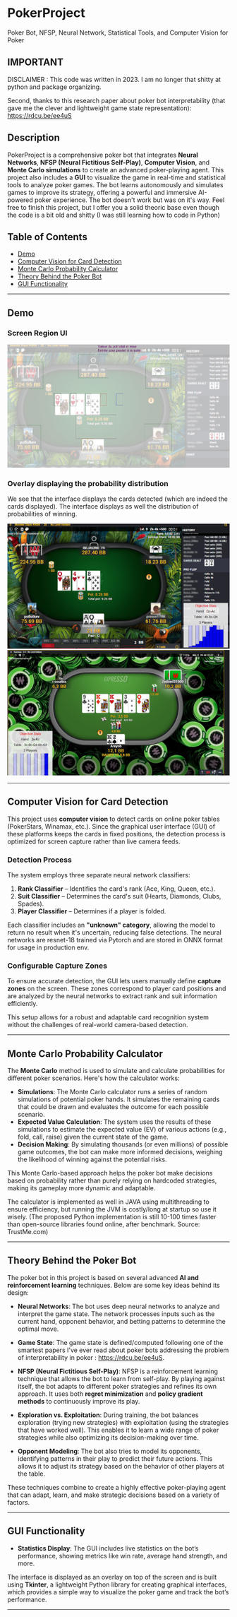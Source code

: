 # PokerProject
Poker Bot, NFSP, Neural Network, Statistical Tools, and Computer Vision for Poker

## IMPORTANT
DISCLAIMER : This code was written in 2023. I am no longer that shitty at python and package organizing.

Second, thanks to this research paper about poker bot interpretability (that gave me the clever and lightweight game state representation): https://rdcu.be/ee4uS

## Description

PokerProject is a comprehensive poker bot that integrates **Neural Networks**, **NFSP (Neural Fictitious Self-Play)**, **Computer Vision**, and **Monte Carlo simulations** to create an advanced poker-playing agent. This project also includes a **GUI** to visualize the game in real-time and statistical tools to analyze poker games. The bot learns autonomously and simulates games to improve its strategy, offering a powerful and immersive AI-powered poker experience. The bot doesn't work but was on it's way. Feel free to finish this project, but I offer you a solid theoric base even though the code is a bit old and shitty (I was still learning how to code in Python)

## Table of Contents
- [Demo](#demo)
- [Computer Vision for Card Detection](#computer-vision-for-card-detection)
- [Monte Carlo Probability Calculator](#monte-carlo-probability-calculator)
- [Theory Behind the Poker Bot](#theory-behind-the-poker-bot)
- [GUI Functionality](#gui-functionality)

---

## Demo

### Screen Region UI
![Alt text](images/ui_regions.png)

### Overlay displaying the probability distribution

We see that the interface displays the cards detected (which are indeed the cards displayed).
The interface displays as well the distribution of probabilities of winning.

![Alt text](images/ui_probabilities_1.png)
![Alt text](images/ui_probabilities_2.png)

---

## Computer Vision for Card Detection

This project uses **computer vision** to detect cards on online poker tables (PokerStars, Winamax, etc.). Since the graphical user interface (GUI) of these platforms keeps the cards in fixed positions, the detection process is optimized for screen capture rather than live camera feeds.

### Detection Process

The system employs three separate neural network classifiers:

1. **Rank Classifier** – Identifies the card's rank (Ace, King, Queen, etc.).
2. **Suit Classifier** – Determines the card's suit (Hearts, Diamonds, Clubs, Spades).
3. **Player Classifier** – Determines if a player is folded.

Each classifier includes an **"unknown" category**, allowing the model to return no result when it's uncertain, reducing false detections.
The neural networks are resnet-18 trained via Pytorch and are stored in ONNX format for usage in production env.

### Configurable Capture Zones

To ensure accurate detection, the GUI lets users manually define **capture zones** on the screen. These zones correspond to player card positions and are analyzed by the neural networks to extract rank and suit information efficiently.

This setup allows for a robust and adaptable card recognition system without the challenges of real-world camera-based detection.

---

## Monte Carlo Probability Calculator

The **Monte Carlo** method is used to simulate and calculate probabilities for different poker scenarios. Here's how the calculator works:

- **Simulations**: The Monte Carlo calculator runs a series of random simulations of potential poker hands. It simulates the remaining cards that could be drawn and evaluates the outcome for each possible scenario.
- **Expected Value Calculation**: The system uses the results of these simulations to estimate the expected value (EV) of various actions (e.g., fold, call, raise) given the current state of the game.
- **Decision Making**: By simulating thousands (or even millions) of possible game outcomes, the bot can make more informed decisions, weighing the likelihood of winning against the potential risks.

This Monte Carlo-based approach helps the poker bot make decisions based on probability rather than purely relying on hardcoded strategies, making its gameplay more dynamic and adaptable.

The calculator is implemented as well in JAVA using multithreading to ensure efficiency, but running the JVM is costly/long at startup so use it wisely.
(The proposed Python implementation is still 10-100 times faster than open-source libraries found online, after benchmark. Source: TrustMe.com)

---

## Theory Behind the Poker Bot

The poker bot in this project is based on several advanced **AI and reinforcement learning** techniques. Below are some key ideas behind its design:

- **Neural Networks**: The bot uses deep neural networks to analyze and interpret the game state. The network processes inputs such as the current hand, opponent behavior, and betting patterns to determine the optimal move.

- **Game State**: The game state is defined/computed following one of the smartest papers I've ever read about poker bots addressing the problem of interpretability in poker : https://rdcu.be/ee4uS.
  
- **NFSP (Neural Fictitious Self-Play)**: NFSP is a reinforcement learning technique that allows the bot to learn from self-play. By playing against itself, the bot adapts to different poker strategies and refines its own approach. It uses both **regret minimization** and **policy gradient methods** to continuously improve its play.

- **Exploration vs. Exploitation**: During training, the bot balances exploration (trying new strategies) with exploitation (using the strategies that have worked well). This enables it to learn a wide range of poker strategies while also optimizing its decision-making over time.

- **Opponent Modeling**: The bot also tries to model its opponents, identifying patterns in their play to predict their future actions. This allows it to adjust its strategy based on the behavior of other players at the table.

These techniques combine to create a highly effective poker-playing agent that can adapt, learn, and make strategic decisions based on a variety of factors.

---

## GUI Functionality

- **Statistics Display**: The GUI includes live statistics on the bot’s performance, showing metrics like win rate, average hand strength, and more.

The interface is displayed as an overlay on top of the screen and is built using **Tkinter**, a lightweight Python library for creating graphical interfaces, which provides a simple way to visualize the poker game and track the bot’s performance.

---